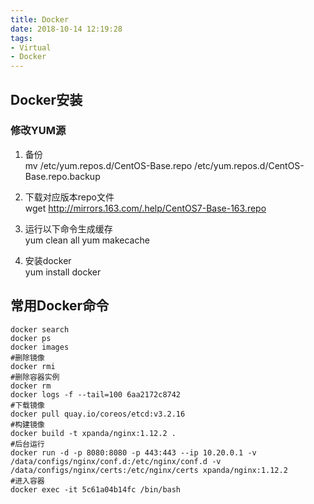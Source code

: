 ```yaml
---
title: Docker
date: 2018-10-14 12:19:28
tags:
- Virtual
- Docker
---
```


## Docker安装

### 修改YUM源

1. 备份  
mv /etc/yum.repos.d/CentOS-Base.repo /etc/yum.repos.d/CentOS-Base.repo.backup

2. 下载对应版本repo文件  
wget http://mirrors.163.com/.help/CentOS7-Base-163.repo

3. 运行以下命令生成缓存  
yum clean all
yum makecache

4. 安装docker  
yum install docker


## 常用Docker命令

```
docker search
docker ps
docker images
#删除镜像
docker rmi
#删除容器实例
docker rm
docker logs -f --tail=100 6aa2172c8742
#下载镜像
docker pull quay.io/coreos/etcd:v3.2.16
#构建镜像
docker build -t xpanda/nginx:1.12.2 .
#后台运行
docker run -d -p 8080:8080 -p 443:443 --ip 10.20.0.1 -v /data/configs/nginx/conf.d:/etc/nginx/conf.d -v /data/configs/nginx/certs:/etc/nginx/certs xpanda/nginx:1.12.2
#进入容器
docker exec -it 5c61a04b14fc /bin/bash
```